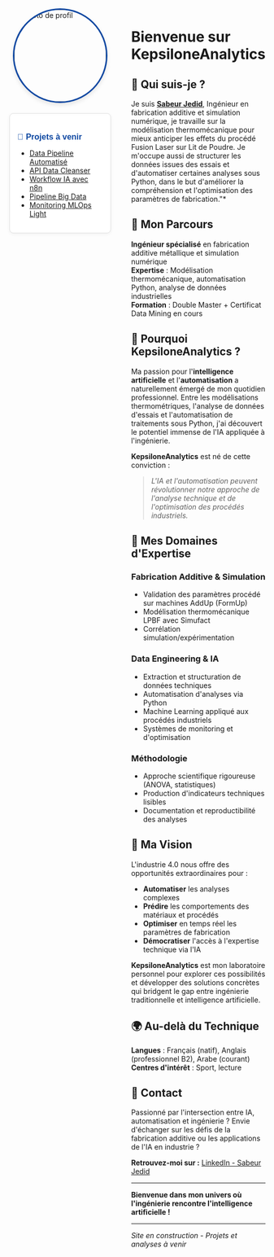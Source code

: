 <link rel="stylesheet" href="assets/css/style.css">

<div style="display: flex; align-items: flex-start;">

<!-- Colonne gauche : photo + sidebar -->
<div style="width: 250px; margin-right: 40px;">

<img src="assets/img/photo_profil.png" alt="Photo de profil" style="border-radius: 50%; width: 180px; height: 180px; object-fit: cover; border: 3px solid #0D47A1; display: block; margin: 0 auto 20px auto; box-shadow: 0 4px 8px rgba(0,0,0,0.1);">

<div style="background-color: #fff; border: 1px solid #e0e0e0; padding: 15px; border-radius: 8px; box-shadow: 0 2px 6px rgba(0,0,0,0.05);">
<h3 style="font-family: 'Poppins', sans-serif; font-size: 16px; margin-bottom: 10px; color: #0D47A1;">📂 Projets à venir</h3>

- [Data Pipeline Automatisé](#)  
- [API Data Cleanser](#)  
- [Workflow IA avec n8n](#)  
- [Pipeline Big Data](#)  
- [Monitoring MLOps Light](#)

</div>

</div>

<!-- Colonne droite : contenu principal -->
<div style="flex: 1;">


# Bienvenue sur KepsiloneAnalytics

## 👋 Qui suis-je ?

Je suis **[Sabeur Jedid](https://www.linkedin.com/in/jedid-sabeur/)**, Ingénieur en fabrication additive et simulation numérique, je travaille sur la modélisation thermomécanique pour mieux anticiper les effets du procédé Fusion Laser sur Lit de Poudre. Je m'occupe aussi de structurer les données issues des essais et d'automatiser certaines analyses sous Python, dans le but d'améliorer la compréhension et l'optimisation des paramètres de fabrication."*

## 🎯 Mon Parcours

**Ingénieur spécialisé** en fabrication additive métallique et simulation numérique  
**Expertise** : Modélisation thermomécanique, automatisation Python, analyse de données industrielles  
**Formation** : Double Master + Certificat Data Mining en cours



## 🚀 Pourquoi KepsiloneAnalytics ?

Ma passion pour l'**intelligence artificielle** et l'**automatisation** a naturellement émergé de mon quotidien professionnel. Entre les modélisations thermométriques, l'analyse de données d'essais et l'automatisation de traitements sous Python, j'ai découvert le potentiel immense de l'IA appliquée à l'ingénierie.

**KepsiloneAnalytics** est né de cette conviction : 

> *L'IA et l'automatisation peuvent révolutionner notre approche de l'analyse technique et de l'optimisation des procédés industriels.*

## 🧠 Mes Domaines d'Expertise

### Fabrication Additive & Simulation
- Validation des paramètres procédé sur machines AddUp (FormUp)
- Modélisation thermomécanique LPBF avec Simufact
- Corrélation simulation/expérimentation

### Data Engineering & IA
- Extraction et structuration de données techniques
- Automatisation d'analyses via Python
- Machine Learning appliqué aux procédés industriels
- Systèmes de monitoring et d'optimisation

### Méthodologie
- Approche scientifique rigoureuse (ANOVA, statistiques)
- Production d'indicateurs techniques lisibles
- Documentation et reproductibilité des analyses

## 🎯 Ma Vision

L'industrie 4.0 nous offre des opportunités extraordinaires pour :
- **Automatiser** les analyses complexes
- **Prédire** les comportements des matériaux et procédés
- **Optimiser** en temps réel les paramètres de fabrication
- **Démocratiser** l'accès à l'expertise technique via l'IA

**KepsiloneAnalytics** est mon laboratoire personnel pour explorer ces possibilités et développer des solutions concrètes qui bridgent le gap entre ingénierie traditionnelle et intelligence artificielle.

## 🌍 Au-delà du Technique

**Langues** : Français (natif), Anglais (professionnel B2), Arabe (courant)  
**Centres d'intérêt** : Sport, lecture

## 🤝 Contact

Passionné par l'intersection entre IA, automatisation et ingénierie ? Envie d'échanger sur les défis de la fabrication additive ou les applications de l'IA en industrie ?

**Retrouvez-moi sur :** [LinkedIn - Sabeur Jedid](https://www.linkedin.com/in/jedid-sabeur/)  


---

**Bienvenue dans mon univers où l'ingénierie rencontre l'intelligence artificielle !**

---

*Site en construction - Projets et analyses à venir*